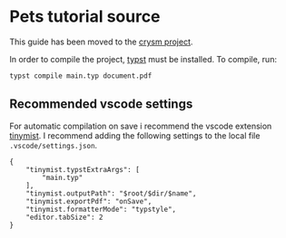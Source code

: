 # Pets tutorial source

This guide has been moved to the [crysm project](https://github.com/iverks/crysm).

In order to compile the project, [typst](https://github.com/typst/typst) must be installed. To compile, run:

```bash
typst compile main.typ document.pdf
```

## Recommended vscode settings

For automatic compilation on save i recommend the vscode extension [tinymist](vscode:extension/myriad-dreamin.tinymist). I recommend adding the following settings to the local file `.vscode/settings.json`.

```jsonc
{
    "tinymist.typstExtraArgs": [
        "main.typ"
    ],
    "tinymist.outputPath": "$root/$dir/$name",
    "tinymist.exportPdf": "onSave",
    "tinymist.formatterMode": "typstyle",
    "editor.tabSize": 2
}
```
